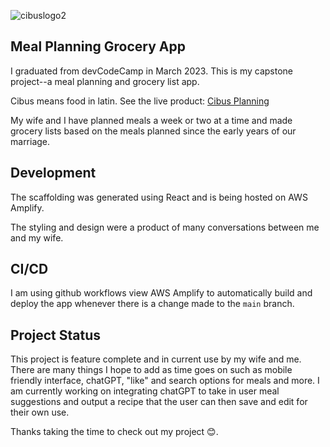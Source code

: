 ![cibuslogo2](https://user-images.githubusercontent.com/102815792/236648634-f8fb9305-59a7-4b3c-9741-23ce303bbcd5.png)

## Meal Planning Grocery App
I graduated from devCodeCamp in March 2023. This is my capstone project--a meal planning and grocery list app. 

Cibus means food in latin. See the live product: [Cibus Planning](https://main.d3l714edn7ya9t.amplifyapp.com/login) 

My wife and I have planned meals a week or two at a time and made grocery lists based on the meals planned since the early years of our marriage. 

## Development
The scaffolding was generated using React and is being hosted on AWS Amplify. 

The styling and design were a product of many conversations between me and my wife. 

## CI/CD
I am using github workflows view AWS Amplify to automatically build and deploy the app whenever there is a change made to the `main` branch. 

## Project Status
This project is feature complete and in current use by my wife and me. There are many things I hope to add as time goes on such as mobile friendly interface, chatGPT, "like" and search options for meals and more. 
I am currently working on integrating chatGPT to take in user meal suggestions and output a recipe that the user can then save and edit for their own use. 

Thanks taking the time to check out my project 😊.
